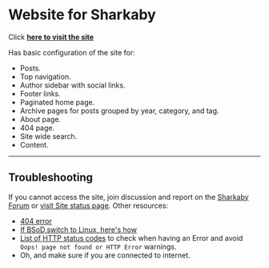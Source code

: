 # Website for Sharkaby
Click [**here to visit the site**](https://sharkaby.com)

Has basic configuration of the site for:

- Posts.
- Top navigation.
- Author sidebar with social links.
- Footer links.
- Paginated home page.
- Archive pages for posts grouped by year, category, and tag.
- About page.
- 404 page.
- Site wide search.
- Content.

---

## Troubleshooting

If you cannot access the site, join discussion and report on the [Sharkaby Forum](https://discord.gg/qtVK8vNNNa) or [visit Site status page](https://sharkaby.com/status). Other resources:

- [404 error](https://wikipedia.org/wiki/HTTP_404)
- [If BSoD,switch to Linux, here's how](https://youtu.be/_Ua-d9OeUOg)
- [List of HTTP status codes](https://wikipedia.org/wiki/List_of_HTTP_status_codes) to check when having an Error and avoid `Oops! page not found or HTTP Error` warnings.
- Oh, and make sure if you are connected to internet. 
